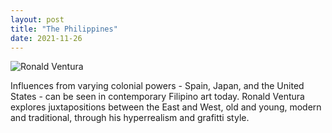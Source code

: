 ```yaml
---
layout: post
title: "The Philippines"
date: 2021-11-26
---
```

![Ronald Ventura](https://user-images.githubusercontent.com/90135238/143540550-75ea0916-9998-4411-bd16-e1c393c503ee.jpg)

Influences from varying colonial powers - Spain, Japan, and the United States - can be seen in contemporary Filipino art today. 
Ronald Ventura explores juxtapositions between the East and West, old and young, modern and traditional, through his hyperrealism and grafitti style.
